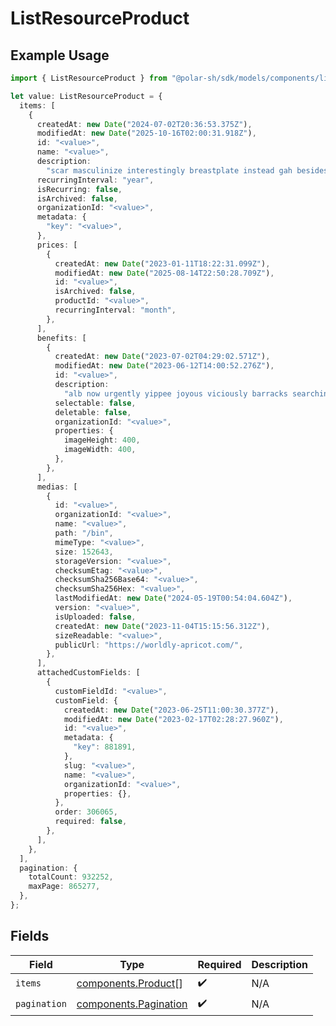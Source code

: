 # ListResourceProduct

## Example Usage

```typescript
import { ListResourceProduct } from "@polar-sh/sdk/models/components/listresourceproduct.js";

let value: ListResourceProduct = {
  items: [
    {
      createdAt: new Date("2024-07-02T20:36:53.375Z"),
      modifiedAt: new Date("2025-10-16T02:00:31.918Z"),
      id: "<value>",
      name: "<value>",
      description:
        "scar masculinize interestingly breastplate instead gah besides mortally",
      recurringInterval: "year",
      isRecurring: false,
      isArchived: false,
      organizationId: "<value>",
      metadata: {
        "key": "<value>",
      },
      prices: [
        {
          createdAt: new Date("2023-01-11T18:22:31.099Z"),
          modifiedAt: new Date("2025-08-14T22:50:28.709Z"),
          id: "<value>",
          isArchived: false,
          productId: "<value>",
          recurringInterval: "month",
        },
      ],
      benefits: [
        {
          createdAt: new Date("2023-07-02T04:29:02.571Z"),
          modifiedAt: new Date("2023-06-12T14:00:52.276Z"),
          id: "<value>",
          description:
            "alb now urgently yippee joyous viciously barracks searchingly well-made",
          selectable: false,
          deletable: false,
          organizationId: "<value>",
          properties: {
            imageHeight: 400,
            imageWidth: 400,
          },
        },
      ],
      medias: [
        {
          id: "<value>",
          organizationId: "<value>",
          name: "<value>",
          path: "/bin",
          mimeType: "<value>",
          size: 152643,
          storageVersion: "<value>",
          checksumEtag: "<value>",
          checksumSha256Base64: "<value>",
          checksumSha256Hex: "<value>",
          lastModifiedAt: new Date("2024-05-19T00:54:04.604Z"),
          version: "<value>",
          isUploaded: false,
          createdAt: new Date("2023-11-04T15:15:56.312Z"),
          sizeReadable: "<value>",
          publicUrl: "https://worldly-apricot.com/",
        },
      ],
      attachedCustomFields: [
        {
          customFieldId: "<value>",
          customField: {
            createdAt: new Date("2023-06-25T11:00:30.377Z"),
            modifiedAt: new Date("2023-02-17T02:28:27.960Z"),
            id: "<value>",
            metadata: {
              "key": 881891,
            },
            slug: "<value>",
            name: "<value>",
            organizationId: "<value>",
            properties: {},
          },
          order: 306065,
          required: false,
        },
      ],
    },
  ],
  pagination: {
    totalCount: 932252,
    maxPage: 865277,
  },
};
```

## Fields

| Field                                                          | Type                                                           | Required                                                       | Description                                                    |
| -------------------------------------------------------------- | -------------------------------------------------------------- | -------------------------------------------------------------- | -------------------------------------------------------------- |
| `items`                                                        | [components.Product](../../models/components/product.md)[]     | :heavy_check_mark:                                             | N/A                                                            |
| `pagination`                                                   | [components.Pagination](../../models/components/pagination.md) | :heavy_check_mark:                                             | N/A                                                            |
